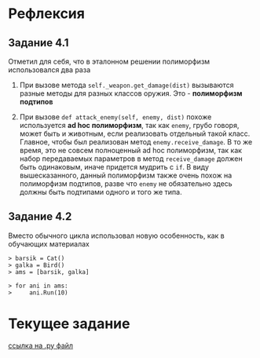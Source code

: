 # Рефлексия
## Задание 4.1

Отметил для себя, что в эталонном решении полиморфизм использовался два раза
1. При вызове метода `self._weapon.get_damage(dist)` вызываются разные методы для разных классов оружия. Это - **полиморфизм подтипов**

2. При вызове `def attack_enemy(self, enemy, dist)` похоже используется **ad hoc полиморфизм**, так как `enemy`, грубо говоря, может быть и животным, если реализовать отдельный такой класс. Главное, чтобы был реализован метод `enemy.receive_damage`. В то же время, это не совсем полноценный ad hoc полиморфизм, так как набор передаваемых параметров в метод `receive_damage` должен быть одинаковым, иначе придется мудрить с `if`. В виду вышесказанного, данный полиморфизм также очень похож на полиморфизм подтипов, разве что `enemy` не обязательно здесь должны быть подтипами одного и того же типа.

## Задание 4.2

Вместо обычного цикла использовал новую особенность, как в обучающих материалах

```
> barsik = Cat()
> galka = Bird()
> ams = [barsik, galka]

> for ani in ams:
>     ani.Run(10)
```
# Текущее задание
[ссылка на .py файл](src/first.py)
